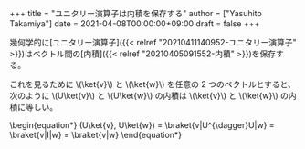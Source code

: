 +++
title = "ユニタリー演算子は内積を保存する"
author = ["Yasuhito Takamiya"]
date = 2021-04-08T00:00:00+09:00
draft = false
+++

幾何学的に[ユニタリー演算子]({{< relref "20210411140952-ユニタリー演算子" >}})はベクトル間の[内積]({{< relref "20210405091552-内積" >}})を保存する。

これを見るために \\(\ket{v}\\) と \\(\ket{w}\\) を任意の 2 つのベクトルとすると、次のように \\(U\ket{v}\\) と \\(U\ket{w}\\) の内積は \\(\ket{v}\\) と \\(\ket{w}\\) の内積に等しい。

\begin{equation\*}
  (U\ket{v}, U\ket{w}) = \braket{v|U^{\dagger}U|w} = \braket{v|I|w} = \braket{v|w}
\end{equation\*}
